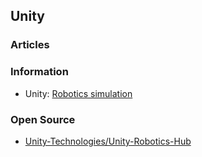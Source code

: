 ## Unity



### Articles



### Information
- Unity: [Robotics simulation](https://unity.com/solutions/automotive-transportation-manufacturing/robotics)



### Open Source
- [Unity-Technologies/Unity-Robotics-Hub](https://github.com/Unity-Technologies/Unity-Robotics-Hub)


